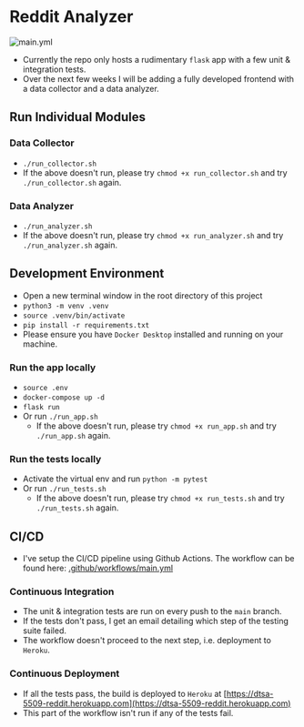 # Reddit Analyzer
![main.yml](https://github.com/karansangha/dtsa-5509-reddit/actions/workflows/main.yml/badge.svg)

- Currently the repo only hosts a rudimentary `flask` app with a few unit & integration tests.
- Over the next few weeks I will be adding a fully developed frontend with a data collector and a data analyzer.

## Run Individual Modules
### Data Collector
- `./run_collector.sh`
- If the above doesn't run, please try `chmod +x run_collector.sh` and try `./run_collector.sh` again.

### Data Analyzer
- `./run_analyzer.sh`
- If the above doesn't run, please try `chmod +x run_analyzer.sh` and try `./run_analyzer.sh` again.

## Development Environment
- Open a new terminal window in the root directory of this project
- `python3 -m venv .venv`
- `source .venv/bin/activate`
- `pip install -r requirements.txt`
- Please ensure you have `Docker Desktop` installed and running on your machine.

### Run the app locally
- `source .env`
- `docker-compose up -d`
- `flask run`
- Or run `./run_app.sh`
    - If the above doesn't run, please try `chmod +x run_app.sh` and try `./run_app.sh` again.

### Run the tests locally
- Activate the virtual env and run `python -m pytest`
- Or run `./run_tests.sh`
    - If the above doesn't run, please try `chmod +x run_tests.sh` and try `./run_tests.sh` again.

## CI/CD
- I've setup the CI/CD pipeline using Github Actions. The workflow can be found here: [.github/workflows/main.yml](https://github.com/karansangha/dtsa-5509-reddit/blob/main/.github/workflows/main.yml)

### Continuous Integration
- The unit & integration tests are run on every push to the `main` branch.
- If the tests don't pass, I get an email detailing which step of the testing suite failed.
- The workflow doesn't proceed to the next step, i.e. deployment to `Heroku`.

### Continuous Deployment
- If all the tests pass, the build is deployed to `Heroku` at [https://dtsa-5509-reddit.herokuapp.com](https://dtsa-5509-reddit.herokuapp.com)
- This part of the workflow isn't run if any of the tests fail.
